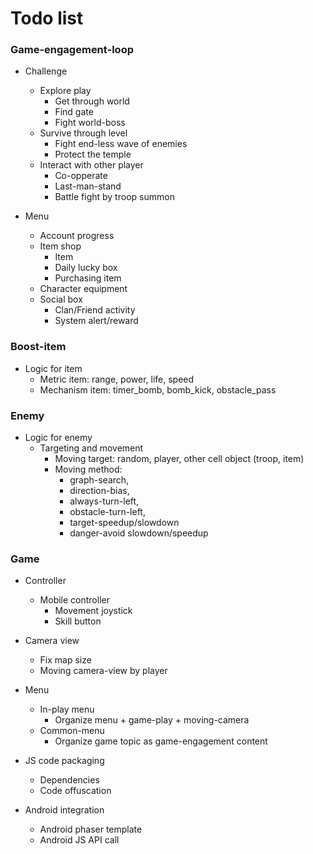 # Todo list 

### Game-engagement-loop
- Challenge
    + Explore play
        - Get through world
        - Find gate
        - Fight world-boss
    + Survive through level 
        - Fight end-less wave of enemies 
        - Protect the temple 
    + Interact with other player
        - Co-opperate
        - Last-man-stand
        - Battle fight by troop summon

- Menu 
    + Account progress
    + Item shop
        - Item
        - Daily lucky box
        - Purchasing item 
    + Character equipment 
    + Social box
        - Clan/Friend activity
        - System alert/reward





### Boost-item
- Logic for item 
    + Metric item: range, power, life, speed
    + Mechanism item: timer_bomb, bomb_kick, obstacle_pass


### Enemy
- Logic for enemy
    + Targeting and movement
        - Moving target: random, player, other cell object (troop, item)
        - Moving method: 
            + graph-search, 
            + direction-bias, 
            + always-turn-left, 
            + obstacle-turn-left, 
            + target-speedup/slowdown
            + danger-avoid slowdown/speedup

### Game
- Controller
    + Mobile controller 
        - Movement joystick
        - Skill button 

- Camera view 
    + Fix map size 
    + Moving camera-view by player 

- Menu
    + In-play menu
        - Organize menu + game-play + moving-camera 
    + Common-menu
        - Organize game topic as game-engagement content

- JS code packaging
    - Dependencies
    - Code offuscation

- Android integration
    - Android phaser template
    - Android JS API call 


